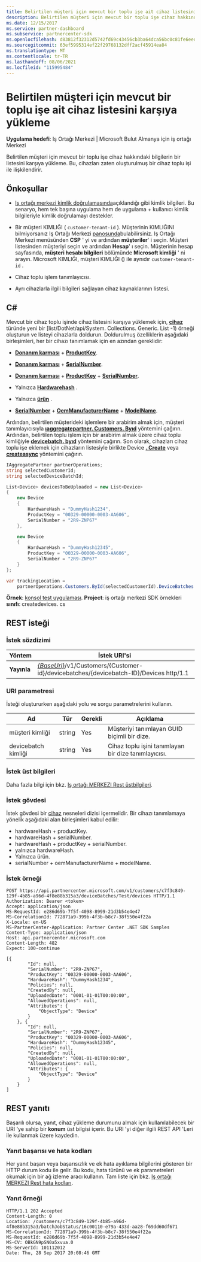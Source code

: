 ```yaml
---
title: Belirtilen müşteri için mevcut bir toplu işe ait cihaz listesini karşıya yükleme
description: Belirtilen müşteri için mevcut bir toplu işe cihaz hakkındaki bilgilerin bir listesini karşıya yükleme. Bu, cihazları zaten oluşturulmuş bir cihaz toplu işi ile ilişkilendirir.
ms.date: 12/15/2017
ms.service: partner-dashboard
ms.subservice: partnercenter-sdk
ms.openlocfilehash: d83812f32312d5742fd69c43456cb3ba64dca56bc0c81fe6eedb14d2c010a7fc
ms.sourcegitcommit: 63ef5995314ef22f29768132dff2acf45914ea84
ms.translationtype: MT
ms.contentlocale: tr-TR
ms.lasthandoff: 08/06/2021
ms.locfileid: "115995484"
---
```

# <a name="upload-a-list-of-devices-to-an-existing-batch-for-the-specified-customer"></a>Belirtilen müşteri için mevcut bir toplu işe ait cihaz listesini karşıya yükleme

**Uygulama hedefi**: Iş Ortağı Merkezi | Microsoft Bulut Almanya için iş ortağı Merkezi

Belirtilen müşteri için mevcut bir toplu işe cihaz hakkındaki bilgilerin bir listesini karşıya yükleme. Bu, cihazları zaten oluşturulmuş bir cihaz toplu işi ile ilişkilendirir.

## <a name="prerequisites"></a>Önkoşullar

- [Iş ortağı merkezi kimlik doğrulamasında](partner-center-authentication.md)açıklandığı gibi kimlik bilgileri. Bu senaryo, hem tek başına uygulama hem de uygulama + kullanıcı kimlik bilgileriyle kimlik doğrulamayı destekler.

- Bir müşteri KIMLIĞI ( `customer-tenant-id` ). Müşterinin KIMLIĞINI bilmiyorsanız Iş Ortağı Merkezi [panosunda](https://partner.microsoft.com/dashboard)bulabilirsiniz. Iş Ortağı Merkezi menüsünden **CSP** ' yi ve ardından **müşteriler**' i seçin. Müşteri listesinden müşteriyi seçin ve ardından **Hesap**' ı seçin. Müşterinin hesap sayfasında, **müşteri hesabı bilgileri** bölümünde **Microsoft kimliği** ' ni arayın. Microsoft KIMLIĞI, müşteri KIMLIĞI () ile aynıdır `customer-tenant-id` .

- Cihaz toplu işlem tanımlayıcısı.

- Ayrı cihazlarla ilgili bilgileri sağlayan cihaz kaynaklarının listesi.

## <a name="c"></a>C\#

Mevcut bir cihaz toplu işinde cihaz listesini karşıya yüklemek için, [**cihaz**](/dotnet/api/microsoft.store.partnercenter.models.devicesdeployment.device) türünde yeni bir [list/DotNet/api/System. Collections. Generic. List -1) örneği oluşturun ve listeyi cihazlarla doldurun. Doldurulmuş özelliklerin aşağıdaki birleşimleri, her bir cihazı tanımlamak için en azından gereklidir:

- [**Donanım karması**](/dotnet/api/microsoft.store.partnercenter.models.devicesdeployment.device.hardwarehash)  +  [**ProductKey**](/dotnet/api/microsoft.store.partnercenter.models.devicesdeployment.device.productkey).

- [**Donanım karması**](/dotnet/api/microsoft.store.partnercenter.models.devicesdeployment.device.hardwarehash)  +  [**SerialNumber**](/dotnet/api/microsoft.store.partnercenter.models.devicesdeployment.device.serialnumber).

- [**Donanım karması**](/dotnet/api/microsoft.store.partnercenter.models.devicesdeployment.device.hardwarehash)  +  [**ProductKey**](/dotnet/api/microsoft.store.partnercenter.models.devicesdeployment.device.productkey)  +  [**SerialNumber**](/dotnet/api/microsoft.store.partnercenter.models.devicesdeployment.device.serialnumber).

- Yalnızca [**Hardwarehash**](/dotnet/api/microsoft.store.partnercenter.models.devicesdeployment.device.hardwarehash) .

- Yalnızca [**ürün**](/dotnet/api/microsoft.store.partnercenter.models.devicesdeployment.device.productkey) .

- [**SerialNumber**](/dotnet/api/microsoft.store.partnercenter.models.devicesdeployment.device.serialnumber)  +  [**OemManufacturerName**](/dotnet/api/microsoft.store.partnercenter.models.devicesdeployment.device.oemmanufacturername)  +  [**ModelName**](/dotnet/api/microsoft.store.partnercenter.models.devicesdeployment.device.modelname).

Ardından, belirtilen müşterideki işlemlere bir arabirim almak için, müşteri tanımlayıcısıyla [**ıaggregatepartner. Customers. Byıd**](/dotnet/api/microsoft.store.partnercenter.customers.icustomercollection.byid) yöntemini çağırın. Ardından, belirtilen toplu işlem için bir arabirim almak üzere cihaz toplu kimliğiyle [**devicebatch. byıd**](/dotnet/api/microsoft.store.partnercenter.devicesdeployment.idevicesbatchcollection.byid) yöntemini çağırın. Son olarak, cihazları cihaz toplu işe eklemek için cihazların listesiyle birlikte Device [**. Create**](/dotnet/api/microsoft.store.partnercenter.devicesdeployment.idevicecollection.create) veya [**createasync**](/dotnet/api/microsoft.store.partnercenter.devicesdeployment.idevicecollection.createasync) yöntemini çağırın.

``` csharp
IAggregatePartner partnerOperations;
string selectedCustomerId;
string selectedDeviceBatchId;

List<Device> devicesToBeUploaded = new List<Device>
{
    new Device
    {
        HardwareHash = "DummyHash1234",
        ProductKey = "00329-00000-0003-AA606",
        SerialNumber = "2R9-ZNP67"
    },

    new Device
    {
        HardwareHash = "DummyHash12345",
        ProductKey = "00329-00000-0003-AA606",
        SerialNumber = "2R9-ZNP67"
    }
};

var trackingLocation =
    partnerOperations.Customers.ById(selectedCustomerId).DeviceBatches.ById(selectedDeviceBatchId).Devices.Create(devicesToBeUploaded);
```

**Örnek**: [konsol test uygulaması](console-test-app.md). **Project**: iş ortağı merkezi SDK örnekleri **sınıfı**: createdevices. cs

## <a name="rest-request"></a>REST isteği

### <a name="request-syntax"></a>İstek sözdizimi

| Yöntem   | İstek URI'si                                                                                                            |
|----------|------------------------------------------------------------------------------------------------------------------------|
| **Yayınla** | [*{BaseUrl}*](partner-center-rest-urls.md)/v1/Customers/{Customer-id}/devicebatches/{devicebatch-ID}/Devices http/1.1 |

### <a name="uri-parameter"></a>URI parametresi

İsteği oluştururken aşağıdaki yolu ve sorgu parametrelerini kullanın.

| Ad           | Tür   | Gerekli | Açıklama                                           |
|----------------|--------|----------|-------------------------------------------------------|
| müşteri kimliği    | string | Yes      | Müşteriyi tanımlayan GUID biçimli bir dize. |
| devicebatch kimliği | string | Yes      | Cihaz toplu işini tanımlayan bir dize tanımlayıcısı. |

### <a name="request-headers"></a>İstek üst bilgileri

Daha fazla bilgi için bkz. [Iş ortağı MERKEZI Rest üstbilgileri](headers.md).

### <a name="request-body"></a>İstek gövdesi

İstek gövdesi bir [cihaz](device-deployment-resources.md#device) nesneleri dizisi içermelidir. Bir cihazı tanımlamaya yönelik aşağıdaki alan birleşimleri kabul edilir:

- hardwareHash + productKey.
- hardwareHash + serialNumber.
- hardwareHash + productKey + serialNumber.
- yalnızca hardwareHash.
- Yalnızca ürün.
- serialNumber + oemManufacturerName + modelName.

### <a name="request-example"></a>İstek örneği

```http
POST https://api.partnercenter.microsoft.com/v1/customers/c7f3c849-129f-4b85-a96d-4f8e88b315a3/deviceBatches/Test/devices HTTP/1.1
Authorization: Bearer <token>
Accept: application/json
MS-RequestId: e286d69b-7f5f-4098-8999-21d3b54e4e47
MS-CorrelationId: 772871a9-399b-4f3b-b8c7-38f550e4f22a
X-Locale: en-US
MS-PartnerCenter-Application: Partner Center .NET SDK Samples
Content-Type: application/json
Host: api.partnercenter.microsoft.com
Content-Length: 482
Expect: 100-continue

[{
        "Id": null,
        "SerialNumber": "2R9-ZNP67",
        "ProductKey": "00329-00000-0003-AA606",
        "HardwareHash": "DummyHash1234",
        "Policies": null,
        "CreatedBy": null,
        "UploadedDate": "0001-01-01T00:00:00",
        "AllowedOperations": null,
        "Attributes": {
            "ObjectType": "Device"
        }
    }, {
        "Id": null,
        "SerialNumber": "2R9-ZNP67",
        "ProductKey": "00329-00000-0003-AA606",
        "HardwareHash": "DummyHash12345",
        "Policies": null,
        "CreatedBy": null,
        "UploadedDate": "0001-01-01T00:00:00",
        "AllowedOperations": null,
        "Attributes": {
            "ObjectType": "Device"
        }
    }
]
```

## <a name="rest-response"></a>REST yanıtı

Başarılı olursa, yanıt, cihaz yükleme durumunu almak için kullanılabilecek bir URI 'ye sahip bir **konum** üst bilgisi içerir. Bu URI 'yi diğer ilgili REST API 'Leri ile kullanmak üzere kaydedin.

### <a name="response-success-and-error-codes"></a>Yanıt başarısı ve hata kodları

Her yanıt başarı veya başarısızlık ve ek hata ayıklama bilgilerini gösteren bir HTTP durum kodu ile gelir. Bu kodu, hata türünü ve ek parametreleri okumak için bir ağ izleme aracı kullanın. Tam liste için bkz. [Iş ortağı MERKEZI Rest hata kodları](error-codes.md).

### <a name="response-example"></a>Yanıt örneği

```http
HTTP/1.1 202 Accepted
Content-Length: 0
Location: /customers/c7f3c849-129f-4b85-a96d-4f8e88b315a3/batchJobStatus/16c00110-e79a-433d-aa28-f69dd60df671
MS-CorrelationId: 772871a9-399b-4f3b-b8c7-38f550e4f22a
MS-RequestId: e286d69b-7f5f-4098-8999-21d3b54e4e47
MS-CV: OBkGN9pSN0a5xvua.0
MS-ServerId: 101112012
Date: Thu, 28 Sep 2017 20:08:46 GMT
```
